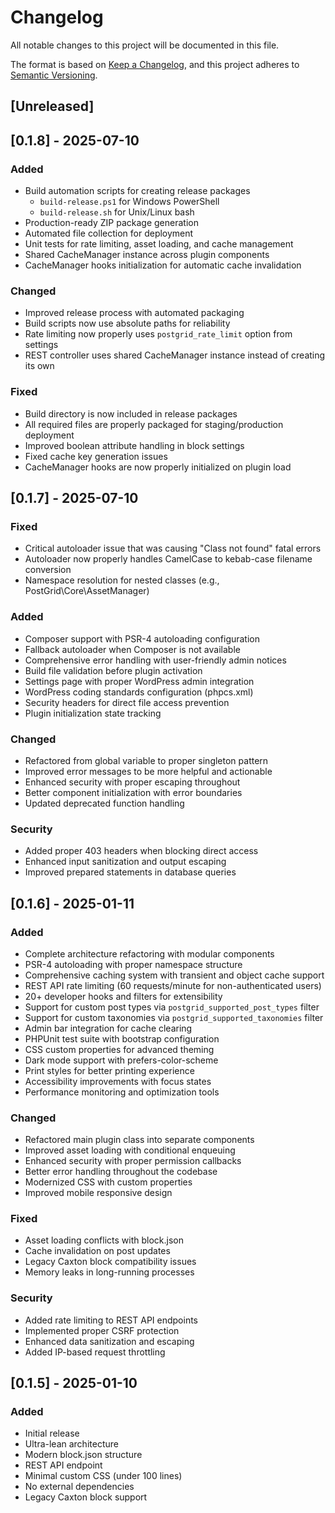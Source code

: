 # Changelog

All notable changes to this project will be documented in this file.

The format is based on [Keep a Changelog](https://keepachangelog.com/en/1.0.0/),
and this project adheres to [Semantic Versioning](https://semver.org/spec/v2.0.0.html).

## [Unreleased]

## [0.1.8] - 2025-07-10

### Added
- Build automation scripts for creating release packages
  - `build-release.ps1` for Windows PowerShell
  - `build-release.sh` for Unix/Linux bash
- Production-ready ZIP package generation
- Automated file collection for deployment
- Unit tests for rate limiting, asset loading, and cache management
- Shared CacheManager instance across plugin components
- CacheManager hooks initialization for automatic cache invalidation

### Changed
- Improved release process with automated packaging
- Build scripts now use absolute paths for reliability
- Rate limiting now properly uses `postgrid_rate_limit` option from settings
- REST controller uses shared CacheManager instance instead of creating its own

### Fixed
- Build directory is now included in release packages
- All required files are properly packaged for staging/production deployment
- Improved boolean attribute handling in block settings
- Fixed cache key generation issues
- CacheManager hooks are now properly initialized on plugin load

## [0.1.7] - 2025-07-10

### Fixed
- Critical autoloader issue that was causing "Class not found" fatal errors
- Autoloader now properly handles CamelCase to kebab-case filename conversion
- Namespace resolution for nested classes (e.g., PostGrid\Core\AssetManager)

### Added
- Composer support with PSR-4 autoloading configuration
- Fallback autoloader when Composer is not available
- Comprehensive error handling with user-friendly admin notices
- Build file validation before plugin activation
- Settings page with proper WordPress admin integration
- WordPress coding standards configuration (phpcs.xml)
- Security headers for direct file access prevention
- Plugin initialization state tracking

### Changed
- Refactored from global variable to proper singleton pattern
- Improved error messages to be more helpful and actionable
- Enhanced security with proper escaping throughout
- Better component initialization with error boundaries
- Updated deprecated function handling

### Security
- Added proper 403 headers when blocking direct access
- Enhanced input sanitization and output escaping
- Improved prepared statements in database queries

## [0.1.6] - 2025-01-11

### Added
- Complete architecture refactoring with modular components
- PSR-4 autoloading with proper namespace structure
- Comprehensive caching system with transient and object cache support
- REST API rate limiting (60 requests/minute for non-authenticated users)
- 20+ developer hooks and filters for extensibility
- Support for custom post types via `postgrid_supported_post_types` filter
- Support for custom taxonomies via `postgrid_supported_taxonomies` filter
- Admin bar integration for cache clearing
- PHPUnit test suite with bootstrap configuration
- CSS custom properties for advanced theming
- Dark mode support with prefers-color-scheme
- Print styles for better printing experience
- Accessibility improvements with focus states
- Performance monitoring and optimization tools

### Changed
- Refactored main plugin class into separate components
- Improved asset loading with conditional enqueuing
- Enhanced security with proper permission callbacks
- Better error handling throughout the codebase
- Modernized CSS with custom properties
- Improved mobile responsive design

### Fixed
- Asset loading conflicts with block.json
- Cache invalidation on post updates
- Legacy Caxton block compatibility issues
- Memory leaks in long-running processes

### Security
- Added rate limiting to REST API endpoints
- Implemented proper CSRF protection
- Enhanced data sanitization and escaping
- Added IP-based request throttling

## [0.1.5] - 2025-01-10

### Added
- Initial release
- Ultra-lean architecture
- Modern block.json structure
- REST API endpoint
- Minimal custom CSS (under 100 lines)
- No external dependencies
- Legacy Caxton block support

